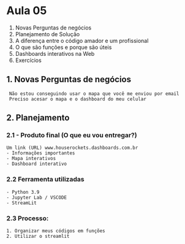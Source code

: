 # Aula 05

1. Novas Perguntas de negócios
2. Planejamento de Solução
3. A diferença entre o código amador e um profissional
4. O que são funções e porque são úteis
5. Dashboards interativos na Web
6. Exercícios


## 1. Novas Perguntas de negócios

     Não estou conseguindo usar o mapa que você me enviou por email
     Preciso acesar o mapa e o dashboard do meu celular

## 2. Planejamento
    
### 2.1 - Produto final (O que eu vou entregar?)
    Um link (URL) www.houserockets.dashboards.com.br
    - Informações importantes
    - Mapa interativos
    - Dashboard interativo
    
### 2.2 Ferramenta utilizadas
    - Python 3.9
    - Jupyter Lab / VSCODE
    - StreamLit
### 2.3 Processo:
    1. Organizar meus códigos em funções
    2. Utilizar o streamlit
